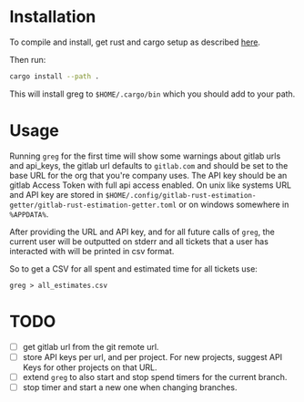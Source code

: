 # Installation

To compile and install, get rust and cargo setup as described [here](https://www.rust-lang.org/tools/install).

Then run:

```bash
cargo install --path .
```

This will install greg to `$HOME/.cargo/bin` which you should add to your path.

# Usage

Running `greg` for the first time will show some warnings about gitlab urls and api_keys, the gitlab url defaults to `gitlab.com` and should be set to the base URL for the org that you're company uses.
The API key should be an gitlab Access Token with full api access enabled. On unix like systems URL and API key are stored in `$HOME/.config/gitlab-rust-estimation-getter/gitlab-rust-estimation-getter.toml` or on windows somewhere in `%APPDATA%`.

After providing the URL and API key, and for all future calls of `greg`, the current user will be outputted on stderr and all tickets that a user has interacted with will be printed in csv format.

So to get a CSV for all spent and estimated time for all tickets use:

```
greg > all_estimates.csv
```

# TODO

- [ ] get gitlab url from the git remote url.
- [ ] store API keys per url, and per project. For new projects, suggest API Keys for other projects on that URL.
- [ ] extend `greg` to also start and stop spend timers for the current branch.
- [ ] stop timer and start a new one when changing branches.
